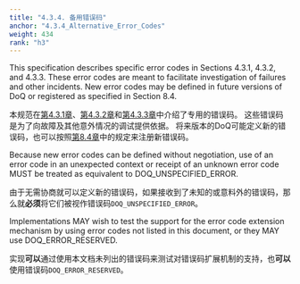 ```yaml
---
title: "4.3.4. 备用错误码"
anchor: "4.3.4_Alternative_Error_Codes"
weight: 434
rank: "h3"
---
```


This specification describes specific error codes in Sections 4.3.1, 4.3.2, and 4.3.3. These error codes are meant to facilitate investigation of failures and other incidents. New error codes may be defined in future versions of DoQ or registered as specified in Section 8.4.

本规范在[第4.3.1章]()、[第4.3.2章]()和[第4.3.3章]()中介绍了专用的错误码。
这些错误码是为了向故障及其他意外情况的调试提供依据。
将来版本的DoQ可能定义新的错误码，也可以按照[第8.4章]()中的规定来注册新错误码。

Because new error codes can be defined without negotiation, use of an error code in an unexpected context or receipt of an unknown error code MUST be treated as equivalent to DOQ_UNSPECIFIED_ERROR.

由于无需协商就可以定义新的错误码，如果接收到了未知的或意料外的错误码，那么就**必须**将它们被视作错误码`DOQ_UNSPECIFIED_ERROR`。

Implementations MAY wish to test the support for the error code extension mechanism by using error codes not listed in this document, or they MAY use DOQ_ERROR_RESERVED.

实现**可以**通过使用本文档未列出的错误码来测试对错误码扩展机制的支持，也**可以**使用错误码`DOQ_ERROR_RESERVED`。
